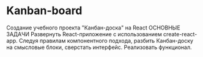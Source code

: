 # Kanban-board
Создание учебного проекта "Канбан-доска"  на React
ОСНОВНЫЕ ЗАДАЧИ
Развернуть React-приложение с использованием create-react-app.
Следуя правилам компонентного подхода, разбить Канбан-доску на смысловые блоки, сверстать интерфейс.
Реализовать функционал.
